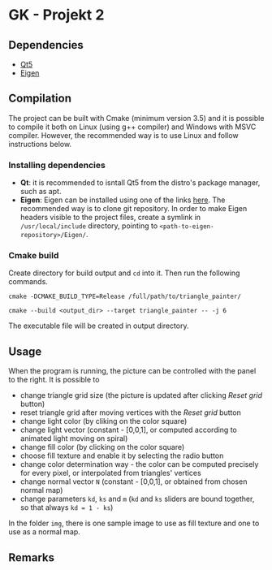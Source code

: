 # GK - Projekt 2

## Dependencies

* [Qt5](https://www.qt.io/)
* [Eigen](http://eigen.tuxfamily.org/index.php?title=Main_Page)

## Compilation

The project can be built with Cmake (minimum version 3.5) and it is possible to compile it both on Linux (using g++ compiler) and Windows with MSVC compiler. However, the recommended way is to use Linux and follow instructions below.

### Installing dependencies

* **Qt**: it is recommended to isntall Qt5 from the distro's package manager, such as apt.
* **Eigen**: Eigen can be installed using one of the links [here](http://eigen.tuxfamily.org/index.php?title=Main_Page). The recommended way is to clone git repository. In order to make Eigen headers visible to the project files, create a symlink in `/usr/local/include` directory, pointing to `<path-to-eigen-repository>/Eigen/`.

### Cmake build

Create directory for build output and `cd` into it. Then run the following commands.

`cmake -DCMAKE_BUILD_TYPE=Release /full/path/to/triangle_painter/`

`cmake --build <output_dir> --target triangle_painter -- -j 6`

The executable file will be created in output directory.

## Usage

When the program is running, the picture can be controlled with the panel to the right.
It is possible to 
* change triangle grid size (the picture is updated after clicking _Reset grid_ button)
* reset triangle grid after moving vertices with the _Reset grid_ button
* change light color (by cliking on the color square) 
* change light vector (constant - [0,0,1], or computed according to animated light moving on spiral)
* change fill color (by clicking on the color square)
* choose fill texture and enable it by selecting the radio button
* change color determination way - the color can be computed precisely for every pixel, 
or interpolated from triangles' vertices
* change normal vector `N` (constant - [0,0,1], or obtained from chosen normal map)
* change parameters `kd`, `ks` and `m` (`kd` and `ks` sliders are bound together, so that always `kd = 1 - ks`)

In the folder `img`, there is one sample image to use as fill texture and one to use as a normal map.


## Remarks
